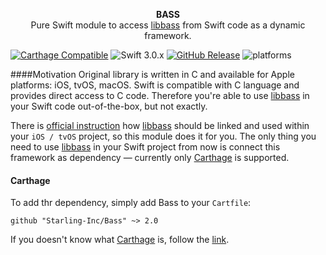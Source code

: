 <p align="center">
    <b>BASS</b><br />
	Pure Swift module to access <a href="http://un4seen.com/bass.html">libbass</a> from Swift code as a dynamic framework.
</p>

[![Carthage Compatible](https://img.shields.io/badge/Carthage-compatible-brightgreen.svg)](https://github.com/Carthage/Carthage)
![Swift 3.0.x](https://img.shields.io/badge/Swift-3.0.x-blue.svg)
[![GitHub Release](https://img.shields.io/github/release/Starling-Inc/Bass.svg)](https://github.com/Starling-Inc/Bass/releases)
![platforms](https://img.shields.io/badge/platform-iOS-lightgrey.svg)

####Motivation
Original library is written in C and available for Apple platforms: iOS, tvOS, macOS. Swift is compatible with C language and 
provides direct access to C code.
Therefore you're able to use [libbass](http://un4seen.com/bass.html) in your Swift code out-of-the-box, but not exactly. 

There is [official instruction](http://www.un4seen.com/forum/?topic=10910.msg76056#msg76056) how 
[libbass](http://un4seen.com/bass.html) should be linked and used within your `iOS / tvOS` project, so this module does it for 
you.
The only thing you need to use [libbass](http://un4seen.com/bass.html) in your Swift project from now is connect this 
framework as dependency — currently only [Carthage](#carthage) is supported.

#### Carthage
To add thr dependency, simply add Bass to your `Cartfile`:

```
github "Starling-Inc/Bass" ~> 2.0
```

If you doesn't know what [Carthage](https://github.com/Carthage/Carthage) is, follow the [link](https://github.com/Carthage/Carthage).
